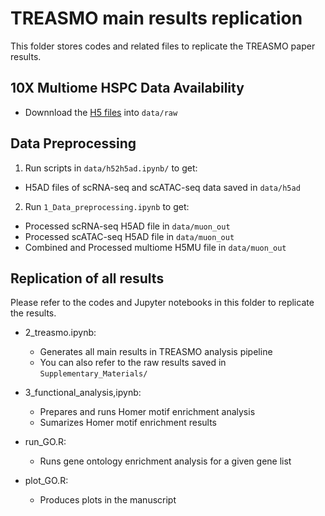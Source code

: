 # TREASMO main results replication
This folder stores codes and related files to replicate the TREASMO paper results.

## 10X Multiome HSPC Data Availability
- Downnload the [H5 files](https://www.kaggle.com/competitions/open-problems-multimodal/data) into ``data/raw``


## Data Preprocessing
1. Run scripts in ``data/h52h5ad.ipynb/`` to get:
  - H5AD files of scRNA-seq and scATAC-seq data saved in ``data/h5ad``
2. Run ``1_Data_preprocessing.ipynb`` to get:
  - Processed scRNA-seq H5AD file in ``data/muon_out``
  - Processed scATAC-seq H5AD file in ``data/muon_out``
  - Combined and Processed multiome H5MU file in ``data/muon_out``



## Replication of all results
Please refer to the codes and Jupyter notebooks in this folder to replicate the results.
- 2_treasmo.ipynb:  
  - Generates all main results in TREASMO analysis pipeline
  - You can also refer to the raw results saved in ``Supplementary_Materials/``
  
  
- 3_functional_analysis,ipynb:  
  - Prepares and runs Homer motif enrichment analysis  
  - Sumarizes Homer motif enrichment results
  

- run_GO.R:
  - Runs gene ontology enrichment analysis for a given gene list
  

- plot_GO.R:
  - Produces plots in the manuscript
  